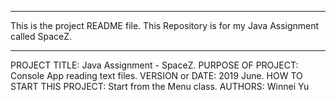 ------------------------------------------------------------------------
This is the project README file. This Repository is for my Java Assignment called SpaceZ.<br>

------------------------------------------------------------------------

PROJECT TITLE: Java Assignment - SpaceZ.
PURPOSE OF PROJECT: Console App reading text files.
VERSION or DATE: 2019 June.
HOW TO START THIS PROJECT: Start from the Menu class.
AUTHORS: Winnei Yu


